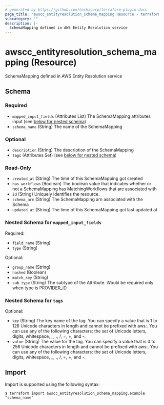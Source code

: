 ```yaml
---
# generated by https://github.com/hashicorp/terraform-plugin-docs
page_title: "awscc_entityresolution_schema_mapping Resource - terraform-provider-awscc"
subcategory: ""
description: |-
  SchemaMapping defined in AWS Entity Resolution service
---
```


# awscc_entityresolution_schema_mapping (Resource)

SchemaMapping defined in AWS Entity Resolution service



<!-- schema generated by tfplugindocs -->
## Schema

### Required

- `mapped_input_fields` (Attributes List) The SchemaMapping attributes input (see [below for nested schema](#nestedatt--mapped_input_fields))
- `schema_name` (String) The name of the SchemaMapping

### Optional

- `description` (String) The description of the SchemaMapping
- `tags` (Attributes Set) (see [below for nested schema](#nestedatt--tags))

### Read-Only

- `created_at` (String) The time of this SchemaMapping got created
- `has_workflows` (Boolean) The boolean value that indicates whether or not a SchemaMapping has MatchingWorkflows that are associated with
- `id` (String) Uniquely identifies the resource.
- `schema_arn` (String) The SchemaMapping arn associated with the Schema
- `updated_at` (String) The time of this SchemaMapping got last updated at

<a id="nestedatt--mapped_input_fields"></a>
### Nested Schema for `mapped_input_fields`

Required:

- `field_name` (String)
- `type` (String)

Optional:

- `group_name` (String)
- `hashed` (Boolean)
- `match_key` (String)
- `sub_type` (String) The subtype of the Attribute. Would be required only when type is PROVIDER_ID


<a id="nestedatt--tags"></a>
### Nested Schema for `tags`

Optional:

- `key` (String) The key name of the tag. You can specify a value that is 1 to 128 Unicode characters in length and cannot be prefixed with aws:. You can use any of the following characters: the set of Unicode letters, digits, whitespace, _, ., /, =, +, and -.
- `value` (String) The value for the tag. You can specify a value that is 0 to 256 Unicode characters in length and cannot be prefixed with aws:. You can use any of the following characters: the set of Unicode letters, digits, whitespace, _, ., /, =, +, and -.

## Import

Import is supported using the following syntax:

```shell
$ terraform import awscc_entityresolution_schema_mapping.example "schema_name"
```
